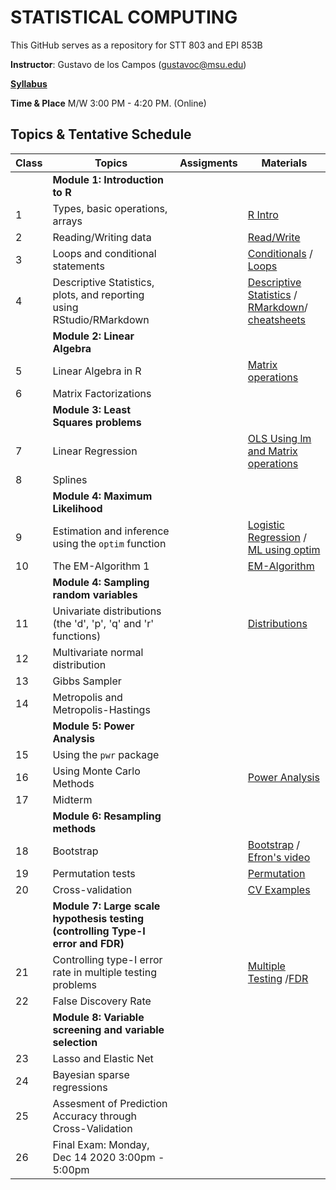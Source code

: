 # STATISTICAL COMPUTING


This GitHub serves as a repository for STT 803 and EPI 853B

**Instructor**: Gustavo de los Campos (gustavoc@msu.edu)

**[Syllabus](https://app.box.com/s/4l7zea2zvqa1kq3137tujqdx0opiif1z)**

**Time & Place** M/W 	3:00 PM - 4:20 PM. (Online)

## Topics & Tentative Schedule






|Class | Topics | Assigments | Materials |
|----|----|----|---|
|  | **Module 1: Introduction to R** | |
|1|Types, basic operations, arrays||[R Intro](https://github.com/gdlc/STAT_COMP/blob/master/RIntro.md)|
|2|Reading/Writing data||[Read/Write](https://github.com/gdlc/STAT_COMP/blob/master/RIntro.md#read-write)|
|3|Loops and conditional statements||[Conditionals](https://github.com/QuantGen/RIntro#conditionals) / [Loops](https://github.com/gdlc/STAT_COMP/blob/master/RIntro.md#loops)|
|4|Descriptive Statistics, plots, and reporting using RStudio/RMarkdown|| [Descriptive Statistics](https://github.com/gdlc/STAT_COMP/blob/master/RIntro.md#descriptives) / [RMarkdown](https://rmarkdown.rstudio.com/lesson-1.html)/ [cheatsheets](https://rmarkdown.rstudio.com/lesson-15.html)|
| | **Module 2: Linear Algebra** | | |
|5|Linear Algebra in R||[Matrix operations](https://github.com/gdlc/STAT_COMP/blob/master/LinearAlgebra.md)|
|6| Matrix Factorizations | |
| | **Module 3: Least Squares problems** ||
|7|Linear Regression||[OLS Using lm and Matrix operations](https://github.com/gdlc/STAT_COMP/blob/master/OLS.md)|
|8|Splines|||
| | **Module 4: Maximum Likelihood** | | |
|9 |Estimation and inference using the `optim` function ||[Logistic Regression](https://github.com/gdlc/STAT_COMP/blob/master/LogisticRegression.pdf) / [ML using optim](https://github.com/gdlc/STAT_COMP/blob/master/LogisticRegression.md)|
|10| The EM-Algorithm 1||[EM-Algorithm](https://github.com/gdlc/STAT_COMP/blob/master/EMAlgorithm.pdf)|
| | **Module 4: Sampling random variables** | | |
|11| Univariate distributions (the 'd', 'p', 'q' and 'r' functions)||[Distributions](https://github.com/gdlc/STAT_COMP/blob/master/RIntro.md#distributions)|
|12| Multivariate normal distribution |||
|13| Gibbs Sampler |||
|14 | Metropolis and Metropolis-Hastings |||
| | **Module 5: Power Analysis** | | |
|15| Using the `pwr` package || |
|16| Using Monte Carlo Methods||[Power Analysis](https://github.com/gdlc/STAT_COMP/blob/master/POWER_AND_TYPE-I_ERROR.md)|
|17| Midterm |||
| | **Module 6: Resampling methods** |||
|18|Bootstrap ||[Bootstrap](https://github.com/gdlc/STAT_COMP/blob/master/BOOTSTRAP.md) / [Efron's video](https://www.youtube.com/watch?v=H2tOhMaXWvI)|
|19| Permutation tests ||[Permutation](https://github.com/gdlc/STAT_COMP/blob/master/PERMUTATION.md) |
|20| Cross-validation ||[CV Examples](https://github.com/gdlc/STAT_COMP/blob/master/CROSSVALIDATION.md) |
| | **Module 7: Large scale hypothesis testing (controlling Type-I error and FDR)** |||
|21|Controlling type-I error rate in multiple testing problems||[Multiple Testing](https://github.com/gdlc/STAT_COMP/blob/master/LARGE_SCALE_TESTING.md) /[FDR](https://github.com/gdlc/STAT_COMP/blob/master/FDR.md)|
|22| False Discovery Rate |||
| | **Module 8: Variable screening and variable selection** |||
|23|Lasso and Elastic Net |||
|24|Bayesian sparse regressions|||
|25|Assesment of Prediction Accuracy through Cross-Validation|||
|26|Final Exam: Monday, Dec 14 2020 3:00pm - 5:00pm |||
